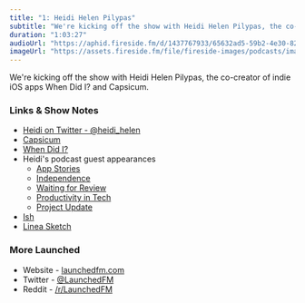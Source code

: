 ```yaml
---
title: "1: Heidi Helen Pilypas"
subtitle: "We're kicking off the show with Heidi Helen Pilypas, the co-creator of indie iOS apps When Did I? and Capsicum."
duration: "1:03:27"
audioUrl: "https://aphid.fireside.fm/d/1437767933/65632ad5-59b2-4e30-82d1-13845dce07dd/0f62c1a1-952d-4131-9bbf-1c75022d9053.mp3"
imageUrl: "https://assets.fireside.fm/file/fireside-images/podcasts/images/6/65632ad5-59b2-4e30-82d1-13845dce07dd/episodes/0/0f62c1a1-952d-4131-9bbf-1c75022d9053/cover.jpg?v=1"
---
```


<p>We&#39;re kicking off the show with Heidi Helen Pilypas, the co-creator of indie iOS apps When Did I? and Capsicum.</p>

<h3>Links &amp; Show Notes</h3>

<ul>
<li><a href="https://twitter.com/heidi_helen" rel="nofollow">Heidi on Twitter - @heidi_helen</a></li>
<li><a href="https://apps.apple.com/us/app/capsicum-by-illuminated-bits/id1250939452" rel="nofollow">Capsicum</a></li>
<li><a href="https://apps.apple.com/us/app/when-did-i/id1463692593" rel="nofollow">When Did I?</a></li>
<li>Heidi&#39;s podcast guest appearances

<ul>
<li><a href="https://appstories.net/episodes/66/" rel="nofollow">App Stories</a></li>
<li><a href="https://independence.fm/45" rel="nofollow">Independence</a></li>
<li><a href="https://www.waitingforreview.com/134" rel="nofollow">Waiting for Review</a></li>
<li><a href="https://productivityintech.transistor.fm/episodes/heidi-helen-is-a-designer-developer-business-owner" rel="nofollow">Productivity in Tech</a></li>
<li><a href="https://project-update.com/4" rel="nofollow">Project Update</a></li>
</ul></li>
<li><a href="https://twitter.com/ishabazz" rel="nofollow">Ish</a></li>
<li><a href="https://apps.apple.com/us/app/linea-sketch/id1094770251" rel="nofollow">Linea Sketch</a></li>
</ul>

<h3>More Launched</h3>

<ul>
<li>Website - <a href="https://launchedfm.com" rel="nofollow">launchedfm.com</a></li>
<li>Twitter - <a href="https://twitter.com/launchedfm" rel="nofollow">@LaunchedFM</a></li>
<li>Reddit - <a href="https://www.reddit.com/r/LaunchedFM/" rel="nofollow">/r/LaunchedFM</a></li>
</ul>
